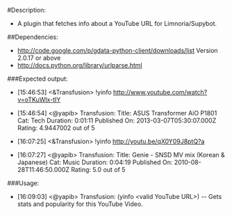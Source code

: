#Description:
* A plugin that fetches info about a YouTube URL for Limnoria/Supybot.

##Dependencies:
* http://code.google.com/p/gdata-python-client/downloads/list Version 2.0.17 or above
* http://docs.python.org/library/urlparse.html

###Expected output:
* [15:46:53] <&Transfusion> !yinfo http://www.youtube.com/watch?v=oTKuWlx-tIY
* [15:46:54] <@yapib> Transfusion: Title: ASUS Transformer AiO P1801 Cat: Tech Duration: 0:01:11 Published On: 2013-03-07T05:30:07.000Z Rating: 4.9447002 out of 5

* [16:07:25] <&Transfusion> !yinfo http://youtu.be/qX0Y09J8ptQ?a
* [16:07:27] <@yapib> Transfusion: Title: Genie - SNSD MV mix (Korean & Japanese) Cat: Music Duration: 0:04:19 Published On: 2010-08-28T11:46:50.000Z Rating: 5.0 out of 5

###Usage:
* [16:09:03] <@yapib> Transfusion: (yinfo \<valid YouTube URL\>) -- Gets stats and popularity for this YouTube Video. 
